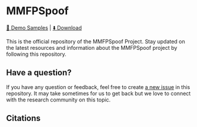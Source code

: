 # MMFPSpoof

<a href="https://itsme870.github.io/sample_MMFPSpoof/">🚩 Demo Samples</a> | <a href="https://github.com/Itsme870/sample_MMFPSpoof/tree/main/assets/audio">⬇️ Download</a>

This is the official repository of the MMFPSpoof Project. 
Stay updated on the latest resources and information about the MMFPSpoof project by following this repository.



## Have a question?
If you have any question or feedback, feel free to create [a new issue](https://github.com/Itsme870/MMFPSpoof/issues) in this repository.
It may take sometimes for us to get back but we love to connect with the research community on this topic.

## Citations

